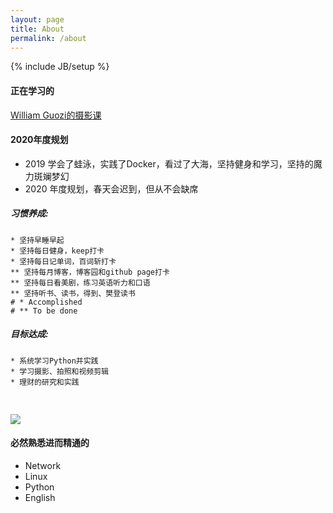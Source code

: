 ```yaml
---
layout: page
title: About 
permalink: /about
---
```

{% include JB/setup %}

#### 正在学习的

[William Guozi的摄影课](/photography.md)

#### 2020年度规划
* 2019 学会了蛙泳，实践了Docker，看过了大海，坚持健身和学习，坚持的魔力斑斓梦幻
* 2020 年度规划，春天会迟到，但从不会缺席
##### 习惯养成:
```
* 坚持早睡早起
* 坚持每日健身，keep打卡
* 坚持每日记单词，百词斩打卡
** 坚持每月博客，博客园和github page打卡
** 坚持每日看美剧，练习英语听力和口语
** 坚持听书、读书，得到、樊登读书
# * Accomplished
# ** To be done
```
##### 目标达成:
```
* 系统学习Python并实践
* 学习摄影、拍照和视频剪辑
* 理财的研究和实践
```


<img style="margin-top: 30px;" src="{{ ASSET_PATH }}/img/seal.png">

#### 必然熟悉进而精通的

* Network
* Linux
* Python
* English






